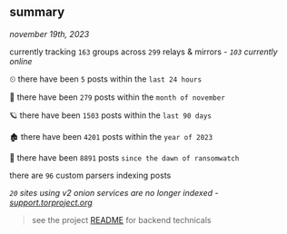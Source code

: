 
## summary
_november 19th, 2023_

currently tracking `163` groups across `299` relays & mirrors - _`103` currently online_

⏲ there have been `5` posts within the `last 24 hours`

🦈 there have been `279` posts within the `month of november`

🪐 there have been `1503` posts within the `last 90 days`

🏚 there have been `4201` posts within the `year of 2023`

🦕 there have been `8891` posts `since the dawn of ransomwatch`

there are `96` custom parsers indexing posts

_`20` sites using v2 onion services are no longer indexed - [support.torproject.org](https://support.torproject.org/onionservices/v2-deprecation/)_

> see the project [README](https://github.com/joshhighet/ransomwatch#ransomwatch--) for backend technicals
